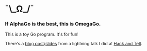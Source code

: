# ¯\\\_Ω\_/¯

### If AlphaGo is the best, this is OmegaGo.

This is a toy Go program. It's for fun!

There's a [blog post](http://planspace.org/20170216-omegago/)/[slides](http://planspace.org/20170216-omegago/big.html) from a lightning talk I did at [Hack and Tell](http://dc.hackandtell.org/).
